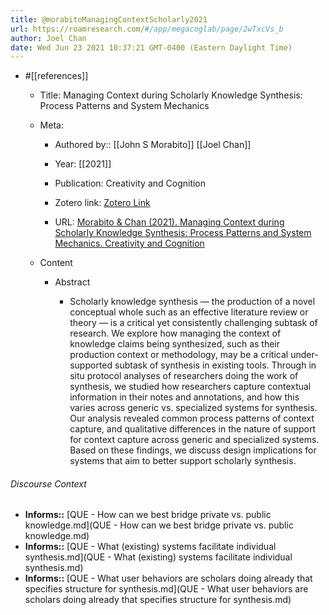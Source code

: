 ```yaml
---
title: @morabitoManagingContextScholarly2021
url: https://roamresearch.com/#/app/megacoglab/page/2wTxcVs_b
author: Joel Chan
date: Wed Jun 23 2021 10:37:21 GMT-0400 (Eastern Daylight Time)
---
```


- #[[references]]

    - Title: Managing Context during Scholarly Knowledge Synthesis: Process Patterns and System Mechanics

    - Meta:

        - Authored by:: [[John S Morabito]] [[Joel Chan]]

        - Year: [[2021]]

        - Publication: Creativity and Cognition

        - Zotero link: [Zotero Link](zotero://select/items/7_6VTA9W9N)

        - URL: [Morabito & Chan (2021). Managing Context during Scholarly Knowledge Synthesis: Process Patterns and System Mechanics. Creativity and Cognition](https://doi.org/10.1145/3450741.3465244)

    - Content

        - Abstract

            - Scholarly knowledge synthesis — the production of a novel conceptual whole such as an effective literature review or theory — is a critical yet consistently challenging subtask of research. We explore how managing the context of knowledge claims being synthesized, such as their production context or methodology, may be a critical under-supported subtask of synthesis in existing tools. Through in situ protocol analyses of researchers doing the work of synthesis, we studied how researchers capture contextual information in their notes and annotations, and how this varies across generic vs. specialized systems for synthesis. Our analysis revealed common process patterns of context capture, and qualitative differences in the nature of support for context capture across generic and specialized systems. Based on these findings, we discuss design implications for systems that aim to better support scholarly synthesis.

###### Discourse Context

- **Informs::** [QUE - How can we best bridge private vs. public knowledge.md](QUE - How can we best bridge private vs. public knowledge.md)
- **Informs::** [QUE - What (existing) systems facilitate individual synthesis.md](QUE - What (existing) systems facilitate individual synthesis.md)
- **Informs::** [QUE - What user behaviors are scholars doing already that specifies structure for synthesis.md](QUE - What user behaviors are scholars doing already that specifies structure for synthesis.md)

